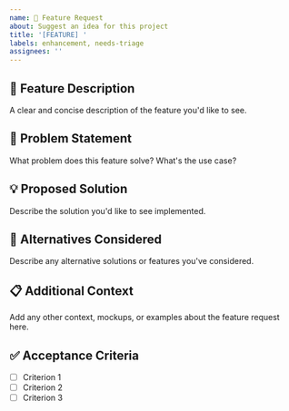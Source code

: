 ```yaml
---
name: 🚀 Feature Request
about: Suggest an idea for this project
title: '[FEATURE] '
labels: enhancement, needs-triage
assignees: ''
---
```


## 🚀 Feature Description
A clear and concise description of the feature you'd like to see.

## 🎯 Problem Statement
What problem does this feature solve? What's the use case?

## 💡 Proposed Solution
Describe the solution you'd like to see implemented.

## 🔄 Alternatives Considered
Describe any alternative solutions or features you've considered.

## 📋 Additional Context
Add any other context, mockups, or examples about the feature request here.

## ✅ Acceptance Criteria
- [ ] Criterion 1
- [ ] Criterion 2
- [ ] Criterion 3
